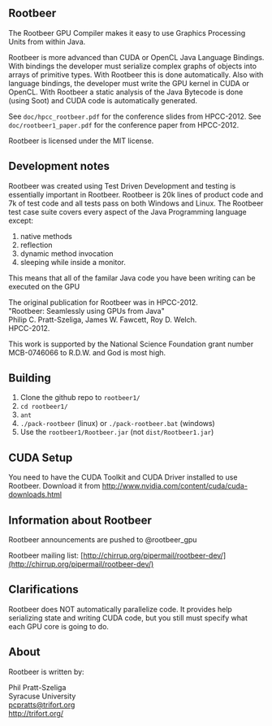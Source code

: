 ## Rootbeer

The Rootbeer GPU Compiler makes it easy to use Graphics Processing Units from
within Java.

Rootbeer is more advanced than CUDA or OpenCL Java Language Bindings. With 
bindings the developer must serialize complex graphs of objects into arrays
of primitive types. With Rootbeer this is done automatically. Also with language
bindings, the developer must write the GPU kernel in CUDA or OpenCL. With
Rootbeer a static analysis of the Java Bytecode is done (using Soot) and CUDA
code is automatically generated.

See `doc/hpcc_rootbeer.pdf` for the conference slides from HPCC-2012.
See `doc/rootbeer1_paper.pdf` for the conference paper from HPCC-2012.

Rootbeer is licensed under the MIT license.

## Development notes

Rootbeer was created using Test Driven Development and testing is essentially
important in Rootbeer. Rootbeer is 20k lines of product code and 7k of test code
and all tests pass on both Windows and Linux. The Rootbeer test case suite 
covers every aspect of the Java Programming language except:
  1. native methods
  2. reflection
  3. dynamic method invocation
  4. sleeping while inside a monitor. 
  
This means that all of the familar Java code you have been writing can be
executed on the GPU

The original publication for Rootbeer was in HPCC-2012.<br />
  "Rootbeer: Seamlessly using GPUs from Java"<br />
  Philip C. Pratt-Szeliga, James W. Fawcett, Roy D. Welch.<br />
  HPCC-2012.

This work is supported by the National Science Foundation grant number 
MCB-0746066 to R.D.W. and God is most high.

## Building

1. Clone the github repo to `rootbeer1/`
2. `cd rootbeer1/`
3. `ant`
4. `./pack-rootbeer` (linux) or `./pack-rootbeer.bat` (windows)
5. Use the `rootbeer1/Rootbeer.jar` (not `dist/Rootbeer1.jar`)

## CUDA Setup

You need to have the CUDA Toolkit and CUDA Driver installed to use Rootbeer.
Download it from http://www.nvidia.com/content/cuda/cuda-downloads.html

## Information about Rootbeer

Rootbeer announcements are pushed to @rootbeer_gpu

Rootbeer mailing list: [http://chirrup.org/pipermail/rootbeer-dev/](http://chirrup.org/pipermail/rootbeer-dev/)

## Clarifications

Rootbeer does NOT automatically parallelize code. It provides help serializing
state and writing CUDA code, but you still must specify what each GPU core
is going to do.

## About

Rootbeer is written by:

Phil Pratt-Szeliga<br />
Syracuse University<br />
pcpratts@trifort.org<br />
http://trifort.org/
